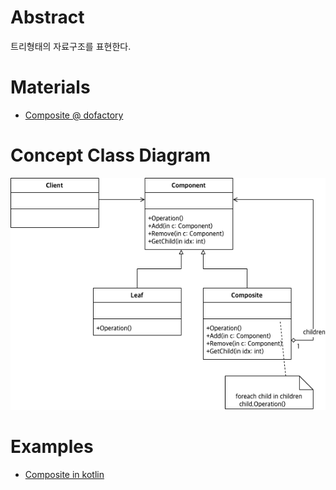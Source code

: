 # Abstract

트리형태의 자료구조를 표현한다.

# Materials

* [Composite @ dofactory](https://www.dofactory.com/net/composite-design-pattern)

# Concept Class Diagram

![](composite.drawio.png)

# Examples

* [Composite in kotlin](/kotlin/kotlin_design_pattern/composite.md)
